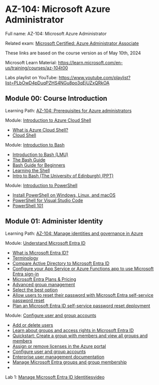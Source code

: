 # AZ-104: Microsoft Azure Administrator

Full name: AZ-104: Microsoft Azure Administrator

Related exam: [Microsoft Certified: Azure Administrator Associate](https://learn.microsoft.com/en-us/credentials/certifications/azure-administrator/?practice-assessment-type=certification)

These links are based on the course version as of May 10th, 2024

Microsoft Learn Material: <https://learn.microsoft.com/en-us/training/courses/az-104t00>

Labs playlist on YouTube: <https://www.youtube.com/playlist?list=PLbOwD4pDuqPZHS4NGu8po3qEjUZxQRkOA>

## Module 00: Course Introduction

Learning Path: [AZ-104: Prerequisites for Azure administrators](https://learn.microsoft.com/en-us/training/paths/az-104-administrator-prerequisites/)

Module: [Introduction to Azure Cloud Shell](https://learn.microsoft.com/en-us/training/modules/intro-to-azure-cloud-shell/)
- [What is Azure Cloud Shell?](https://learn.microsoft.com/en-us/azure/cloud-shell/overview)
- [Cloud Shell](https://azure.microsoft.com/en-us/get-started/azure-portal/cloud-shell/)

Module: [Introduction to Bash](https://learn.microsoft.com/en-us/training/modules/bash-introduction/)
- [Introduction to Bash (LMU)](https://cs.lmu.edu/%7Eray/notes/bash/)
- [The Bash Guide](https://guide.bash.academy/)
- [Bash Guide for Beginners](https://tldp.org/LDP/Bash-Beginners-Guide/html/index.html)
- [Learning the Shell](https://linuxcommand.org/lc3_learning_the_shell.php)
- [Intro to Bash (The University of Edinburgh) (PPT)](https://erastova.files.wordpress.com/2019/09/introbash.pptx)

Module: [Introduction to PowerShell](https://learn.microsoft.com/en-us/training/modules/introduction-to-powershell/)
- [Install PowerShell on Windows, Linux, and macOS](https://learn.microsoft.com/en-us/powershell/scripting/install/installing-powershell?view=powershell-7.4)
- [PowerShell for Visual Studio Code](https://marketplace.visualstudio.com/items?itemName=ms-vscode.PowerShell)
- [PowerShell 101](https://learn.microsoft.com/en-us/powershell/scripting/learn/ps101/00-introduction?view=powershell-7.4)

## Module 01: Administer Identity

Learning Path: [AZ-104: Manage identities and governance in Azure](https://learn.microsoft.com/en-us/training/paths/az-104-manage-identities-governance/)

Module: [Understand Microsoft Entra ID](https://learn.microsoft.com/en-us/training/modules/understand-azure-active-directory/)
- [What is Microsoft Entra ID?](https://docs.microsoft.com/azure/active-directory/fundamentals/active-directory-whatis)
- [Terminology](https://docs.microsoft.com/azure/active-directory/fundamentals/active-directory-whatis#terminology)
- [Compare Active Directory to Microsoft Entra ID](https://docs.microsoft.com/azure/active-directory/fundamentals/active-directory-compare-azure-ad-to-ad)
- [Configure your App Service or Azure Functions app to use Microsoft Entra sign-in](https://learn.microsoft.com/en-us/azure/app-service/configure-authentication-provider-aad?tabs=workforce-configuration)
- [Microsoft Entra Plans & Pricing](https://azure.microsoft.com/pricing/details/active-directory/)
- [Advanced group management](https://www.microsoft.com/security/business/identity-access/azure-active-directory-pricing)
- [Select the best option](https://www.microsoft.com/en-us/security/business/microsoft-entra-pricing)
- [Allow users to reset their password with Microsoft Entra self-service password reset](https://learn.microsoft.com/en-us/training/modules/allow-users-reset-their-password/)
- [Plan an Microsoft Entra ID self-service password reset deployment](https://docs.microsoft.com/azure/active-directory/authentication/howto-sspr-deployment)

Module: [Configure user and group accounts](https://learn.microsoft.com/en-us/training/modules/configure-user-group-accounts/)
- [Add or delete users](https://docs.microsoft.com/azure/active-directory/fundamentals/add-users-azure-active-directory)
- [Learn about groups and access rights in Microsoft Entra ID](https://docs.microsoft.com/azure/active-directory/fundamentals/active-directory-manage-groups)
- [Quickstart: Create a group with members and view all groups and members](https://docs.microsoft.com/azure/active-directory/fundamentals/active-directory-groups-view-azure-portal)
- [Assign or remove licenses in the Azure portal](https://docs.microsoft.com/azure/active-directory/fundamentals/license-users-groups)
- [Configure user and group accounts](https://microsoftlearning.github.io/AZ-104-MicrosoftAzureAdministrator/Instructions/Demos/01%20-%20Administer%20Identity.html#configure-user-and-group-accounts)
- [Enterprise user management documentation](https://learn.microsoft.com/en-us/entra/identity/users/)
- [Manage Microsoft Entra groups and group membership](https://learn.microsoft.com/en-us/entra/fundamentals/how-to-manage-groups)
- 

Lab 1: [Manage Microsoft Entra ID Identities](https://microsoftlearning.github.io/AZ-104-MicrosoftAzureAdministrator/Instructions/Labs/LAB_01-Manage_Entra_ID_Identities.html)[video](https://youtu.be/kk0B2Tl8PjI)

